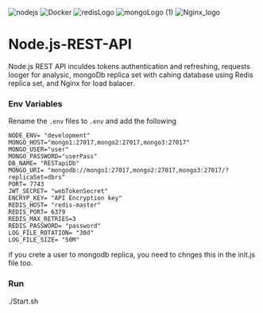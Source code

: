 ![nodejs](https://github.com/Erangr90/Node.js-REST-API/assets/62970558/7e3f6269-f730-48b8-9ece-1a719664d13f)
![Docker](https://github.com/Erangr90/Node.js-REST-API/assets/62970558/947d8c00-1a6b-4082-9a8f-7a8e5861e471)
![redisLogo](https://github.com/Erangr90/Node.js-REST-API/assets/62970558/fcb27e9b-0669-47d1-9789-7ee4cf0ab17e)
![mongoLogo (1)](https://github.com/Erangr90/Node.js-REST-API/assets/62970558/e0eb0960-739e-4460-b5bc-5e425c91560e)
![Nginx_logo](https://github.com/Erangr90/Node.js-REST-API/assets/62970558/bd6365e1-9194-40bc-a294-0440bb482b99)

# Node.js-REST-API
Node.js REST API inculdes tokens authentication and refreshing, requests looger for analysic, mongoDb replica set with cahing database using Redis replica set, and Nginx for load balacer.







### Env Variables

Rename the `.env` files to `.env` and add the following

```
NODE_ENV= "development"
MONGO_HOST="mongo1:27017,mongo2:27017,mongo3:27017"
MONGO_USER="user"
MONGO_PASSWORD="userPass"
DB_NAME= "RESTapiDb"
MONGO_URI= "mongodb://mongo1:27017,mongo2:27017,mongo3:27017/?replicaSet=dbrs"
PORT= 7743
JWT_SECRET= "webTokenSecret"
ENCRYP_KEY= "API Encryption key"
REDIS_HOST= "redis-master"
REDIS_PORT= 6379
REDIS_MAX_RETRIES=3
REDIS_PASSWORD= "password"
LOG_FILE_ROTATION= "30d"
LOG_FILE_SIZE= "50M"
```

if you crete a user to mongodb replica, you need to chnges this in the init.js file too.


### Run
./Start.sh

